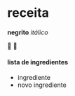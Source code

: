 # receita

**negrito** _itálico_

:lips: :money_mouth_face:

#### lista de ingredientes

- ingrediente
- novo ingrediente